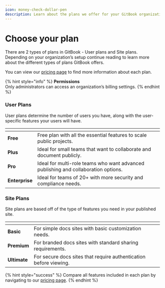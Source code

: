 ```yaml
---
icon: money-check-dollar-pen
description: Learn about the plans we offer for your GitBook organizations.
---
```


# Choose your plan

There are 2 types of plans in GitBook - User plans and Site plans. Depending on your organization’s setup continue reading to learn more about the different types of plans GitBook offers.

You can view our [pricing page](https://www.gitbook.com/pricing) to find more information about each plan.

{% hint style="info" %}
**Permissions**\
Only administrators can access an organization’s billing settings.
{% endhint %}

### User Plans

User plans determine the number of users you have, along with the user-specific features your users will have.

<table data-card-size="large" data-view="cards"><thead><tr><th></th><th></th></tr></thead><tbody><tr><td><strong>Free</strong></td><td>Free plan with all the essential features to scale public projects.</td></tr><tr><td><strong>Plus</strong></td><td>Ideal for small teams that want to collaborate and document publicly.</td></tr><tr><td><strong>Pro</strong></td><td>Ideal for multi-role teams who want advanced publishing and collaboration options.</td></tr><tr><td><strong>Enterprise</strong></td><td>Ideal for teams of 20+ with more security and compliance needs.</td></tr></tbody></table>

### Site Plans

Site plans are based off of the type of features you need in your published site.

<table data-view="cards"><thead><tr><th></th><th></th><th></th></tr></thead><tbody><tr><td><strong>Basic</strong></td><td>For simple docs sites with basic customization needs.</td><td></td></tr><tr><td><strong>Premium</strong></td><td>For branded docs sites with standard sharing requirements.</td><td></td></tr><tr><td><strong>Ultimate</strong></td><td>For secure docs sites that require authentication before viewing.</td><td></td></tr></tbody></table>



{% hint style="success" %}
Compare all features included in each plan by navigating to our [pricing page](https://www.gitbook.com/pricing#pricingTable).
{% endhint %}
